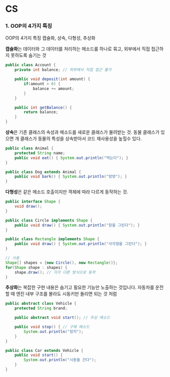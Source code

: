 # CS

### 1. OOP의 4가지 특징


OOP의 4가지 특징 캡슐화, 상속, 다형성, 추상화

**캡슐화**는 데이터와 그 데이터를 처리하는 메소드를 하나로 묶고, 외부에서 직접 접근하지 못하도록 숨기는 것

```java
public class Account {
    private int balance; // 외부에서 직접 접근 불가

    public void deposit(int amount) {
        if(amount > 0) {
            balance += amount;
        }
    }

    public int getBalance() {
        return balance;
    }
}

```


**상속**은 기존 클래스의 속성과 메소드를 새로운 클래스가 물려받는 것. 동물 클래스가 있으면 개 클래스가 동물의 특성을 상속받아서 코드 재사용성을 높힐수 있다.

```java
public class Animal {
    protected String name;
    public void eat() { System.out.println("먹는다"); }
}

public class Dog extends Animal {
    public void bark() { System.out.println("멍멍"); }
}

```


**다형성**은 같은 메소드 호출이지만 객체에 따라 다르게 동작하는 것.

```java
public interface Shape {
    void draw();
}

public class Circle implements Shape {
    public void draw() { System.out.println("원을 그린다"); }
}

public class Rectangle implements Shape {
    public void draw() { System.out.println("사각형을 그린다"); }
}

// 사용
Shape[] shapes = {new Circle(), new Rectangle()};
for(Shape shape : shapes) {
    shape.draw(); // 각각 다른 방식으로 동작
}

```

**추상화**는 복잡한 구현 내용은 숨기고 필요한 기능만 노출하는 것입니다. 자동차를 운전할 때 엔진 내부 구조를 몰라도 시동키만 돌리면 되는 것 처럼


```java
public abstract class Vehicle {
    protected String brand;

    public abstract void start(); // 추상 메소드

    public void stop() { // 구체 메소드
        System.out.println("정지");
    }
}

public class Car extends Vehicle {
    public void start() {
        System.out.println("시동을 건다");
    }
}

```


